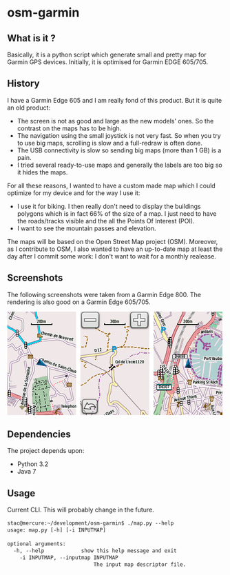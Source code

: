 osm-garmin
==========

What is it ?
------------

Basically, it is a python script which generate small and pretty map for Garmin
GPS devices. Initially, it is optimised for Garmin EDGE 605/705.

History
-------

I have a Garmin Edge 605 and I am really fond of this product. But it is quite
an old product:

+ The screen is not as good and large as the new models' ones. So the contrast
  on the maps has to be high.
+ The navigation using the small joystick is not very fast. So when you try to
  use big maps, scrolling is slow and a full-redraw is often done.
+ The USB connectivity is slow so sending big maps (more than 1 GB) is a pain.
+ I tried several ready-to-use maps and generally the labels are too big so it
  hides the maps.

For all these reasons, I wanted to have a custom made map which I could
optimize for my device and for the way I use it:

+ I use it for biking. I then really don't need to display the buildings
  polygons which is in fact 66% of the size of a map. I just need to have the
  roads/tracks visible and the all the Points Of Interest (POI).
+ I want to see the mountain passes and elevation.

The maps will be based on the Open Street Map project (OSM). Moreover, as I
contribute to OSM, I also wanted to have an up-to-date map at least the day
after I commit some work: I don't want to wait for a monthly realease.

Screenshots
-----------

The following screenshots were taken from a Garmin Edge 800. The rendering is
also good on a Garmin Edge 605/705.

![Screenshots](./doc/pictures/screenshots.png)

Dependencies
------------

The project depends upon:

+ Python 3.2
+ Java 7

Usage
-----

Current CLI. This will probably change in the future.

```
stac@mercure:~/development/osm-garmin$ ./map.py --help
usage: map.py [-h] [-i INPUTMAP]

optional arguments:
  -h, --help            show this help message and exit
    -i INPUTMAP, --inputmap INPUTMAP
                            The input map descriptor file.
```
